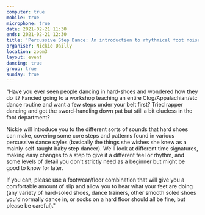 ```yaml
---
computer: true
mobile: true
microphone: true
date: 2021-02-21 11:30
ends: 2021-02-21 12:30
title: 'Percussive Step Dance: An introduction to rhythmical foot noise'
organiser: Nickie Dailly
location: zoom3
layout: event
dancing: true
group: true
sunday: true
---
```

"Have you ever seen people dancing in hard-shoes and wondered how they do it? Fancied going to a workshop teaching an entire Clog/Appalachian/etc dance routine and want a few steps under your belt first? Tried rapper dancing and got the sword-handling down pat but still a bit clueless in the foot department?

Nickie will introduce you to the different sorts of sounds that hard shoes can make, covering some core steps and patterns found in various percussive dance styles (basically the things she wishes she knew as a mainly-self-taught baby step dancer). We'll look at different time signatures, making easy changes to a step to give it a different feel or rhythm, and some levels of detail you don't strictly need as a beginner but might be good to know for later.

If you can, please use a footwear/floor combination that will give you a comfortable amount of slip and allow you to hear what your feet are doing (any variety of hard-soled shoes, dance trainers, other smooth soled shoes you'd normally dance in, or socks on a hard floor should all be fine, but please be careful)."

